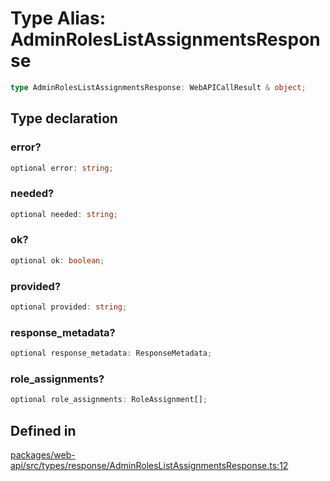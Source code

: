 # Type Alias: AdminRolesListAssignmentsResponse

```ts
type AdminRolesListAssignmentsResponse: WebAPICallResult & object;
```

## Type declaration

### error?

```ts
optional error: string;
```

### needed?

```ts
optional needed: string;
```

### ok?

```ts
optional ok: boolean;
```

### provided?

```ts
optional provided: string;
```

### response\_metadata?

```ts
optional response_metadata: ResponseMetadata;
```

### role\_assignments?

```ts
optional role_assignments: RoleAssignment[];
```

## Defined in

[packages/web-api/src/types/response/AdminRolesListAssignmentsResponse.ts:12](https://github.com/slackapi/node-slack-sdk/blob/main/packages/web-api/src/types/response/AdminRolesListAssignmentsResponse.ts#L12)
